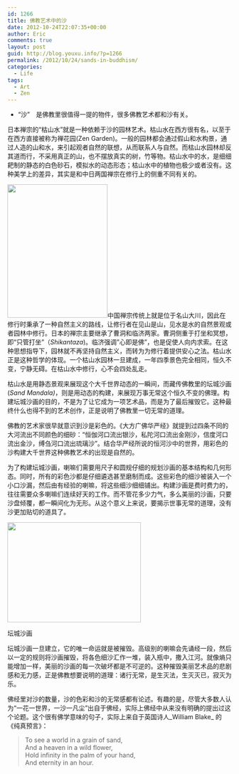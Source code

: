```yaml
---
id: 1266
title: 佛教艺术中的沙
date: 2012-10-24T22:07:35+00:00
author: Eric
comments: true
layout: post
guid: http://blog.youxu.info/?p=1266
permalink: /2012/10/24/sands-in-buddhism/
categories:
  - Life
tags:
  - Art
  - Zen
---
```

  * “沙”　是佛教里很值得一提的物件，很多佛教艺术都和沙有关。

日本禅宗的“枯山水”就是一种依赖于沙的园林艺术。枯山水在西方很有名，以至于在西方直接被称为禅花园(Zen Garden)。一般的园林都会通过假山和水构景，通过人造的山和水，来引起观者自然的联想，从而联系人与自然。而枯山水园林却反其道而行，不采用真正的山，也不摆放真实的树，竹等物。枯山水中的水，是细细耙制的静态的白色砂石，模拟水的动态形态；枯山水中的植物也极少或者没有。这种美学上的差异，其实是和中日两国禅宗在修行上的侧重不同有关的。

[<img class="alignleft size-medium wp-image-1268" src="http://blog.youxu.info/wp-content/uploads/2012/10/360px-Daisen-in2-225x300.jpg" alt="" width="225" height="300" srcset="http://blog.youxu.info/wp-content/uploads/2012/10/360px-Daisen-in2-225x300.jpg 225w, http://blog.youxu.info/wp-content/uploads/2012/10/360px-Daisen-in2.jpeg 360w" sizes="(max-width: 225px) 100vw, 225px" />](http://blog.youxu.info/wp-content/uploads/2012/10/360px-Daisen-in2.jpeg)中国禅宗传统上就是位于名山大川，因此在修行时秉承了一种自然主义的路线，让修行者在见山是山，见水是水的自然景观或者园林中修行。日本的禅宗主要继承了曹洞和临济两家。曹洞侧重于打坐和冥想，即“只管打坐”（_Shikantaza_)。临济强调&#8221;心即是佛&#8221;，也是促使人向内求索。在这种思想指导下，园林就不再坚持自然主义，而转为为修行着提供安心之法。枯山水正是这种哲学的体现。一个枯山水园林一旦建成，一年四季景色完全相同，恒久不变，宁静无碍。在枯山水中修行，心不会四处乱走。

枯山水是用静态景观来展现这个大千世界动态的一瞬间，而藏传佛教里的坛城沙画 (_Sand Mandala)_，则是用动态的构建，来展现万事无常这个恒久不变的佛理。构建坛城沙画的目的，不是为了让它成为一项艺术品，而是为了最后摧毁它。这种最终什么也得不到的艺术创作，正是说明了佛教里一切无常的道理。

佛教的艺术家很早就意识到沙是彩色的。《大方广佛华严经》就提到过四条不同的大河流出不同颜色的细砂：“恒伽河口流出银沙，私陀河口流出金刚沙，信度河口流出金沙，缚刍河口流出琉璃沙”。结合华严经所说的恒河沙中的世界，用彩色的沙构建大千世界这种佛教艺术的出现是自然的。

为了构建坛城沙画，喇嘛们需要用尺子和圆规仔细的规划沙画的基本结构和几何形态。同时，所有的彩色沙都是仔细遴选甚至磨制而成。这些彩色的细沙被装入一个小口沙漏，然后由有经验的喇嘛，将这些细沙细细铺出。构建沙画是费时费力的，往往需要众多喇嘛们连续好天的工作。而不管花多少力气，多么美丽的沙画，只要沙盘倾覆，都一瞬间化为无形。从这个意义上来说，要揭示世事无常的道理，没有沙更加贴切的道具了。

<div id="attachment_1269" style="width: 310px" class="wp-caption alignright">
  <a href="http://blog.youxu.info/wp-content/uploads/2012/10/320px-Amazing_sand_mandala.jpeg"><img class="size-medium wp-image-1269" src="http://blog.youxu.info/wp-content/uploads/2012/10/320px-Amazing_sand_mandala-300x225.jpg" alt="" width="300" height="225" srcset="http://blog.youxu.info/wp-content/uploads/2012/10/320px-Amazing_sand_mandala-300x225.jpg 300w, http://blog.youxu.info/wp-content/uploads/2012/10/320px-Amazing_sand_mandala.jpeg 320w" sizes="(max-width: 300px) 100vw, 300px" /></a>
  
  <p class="wp-caption-text">
    坛城沙画
  </p>
</div>

坛城沙画一旦建立，它的唯一命运就是被摧毁。高级别的喇嘛会先诵经一段，然后以一定的规则将沙画摧毁，将各色细沙汇作一堆，装入瓶中，撒入江河。就像熵只能增加一样，美丽的沙画的每一次破坏都是不可逆的。这种摧毁美丽艺术品的悲剧感和无力感，正是佛教想要说明的道理：诸行无常，是生灭法，生灭灭已，寂灭为乐。

佛经里对沙的数量，沙的色彩和沙的无常感都有论述。有趣的是，尽管大多数人认为“一花一世界，一沙一凡尘”出自于佛经，实际上佛经中从来没有明确的提出过这个论题。这个很有佛学意味的句子，实际上来自于英国诗人_William Blake_ 的《纯真预言》：

> <div>
>   To see a world in a grain of sand,<br /> And a heaven in a wild flower,<br /> Hold infinity in the palm of your hand,<br /> And eternity in an hour.</p> 
>   
>   <div>
>
>   </div>
> </div>